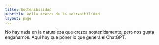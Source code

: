```yaml
---
title: Sostenibilidad
subtitle: Rollo acerca de la sostenibilidad
layout: page
---
```



No hay nada en la naturaleza que crezca sostenidamente, pero nos gusta engañarnos. Aqui hay que poner lo que genera el ChatGPT.
